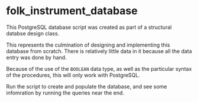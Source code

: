 # folk_instrument_database
This PostgreSQL database script was created as part of a structural databse design class.

This represents the culmination of designing and implementing this database from scratch. There is relatively little data in it because all the data entry was done by hand.


Because of the use of the `BOOLEAN` data type, as well as the particular syntax of the procedures, this will only work with PostgreSQL.

Run the script to create and populate the database, and see some infomration by running the queries near the end.
